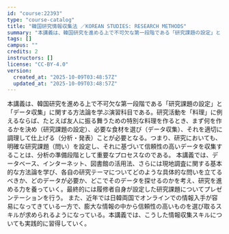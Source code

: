 ```yaml
---
id: "course:22393"
type: "course-catalog"
title: "韓国研究情報収集法 ／KOREAN STUDIES: RESEARCH METHODS"
summary: "本講義は、韓国研究を進める上で不可欠な第一段階である「研究課題の設定」と「データ収集」に関する方法論を学ぶ演習科目である。研究活動を「料理」に例えるならば、たとえば友人に振る舞うための特別な料理を作るとき、まず何を作るかを決め（研究課題の設…"
tags: []
campus: ""
credits: 2
instructors: []
license: "CC-BY-4.0"
version:
  created_at: "2025-10-09T03:48:57Z"
  updated_at: "2025-10-09T03:48:57Z"
---
```

本講義は、韓国研究を進める上で不可欠な第一段階である「研究課題の設定」と「データ収集」に関する方法論を学ぶ演習科目である。研究活動を「料理」に例えるならば、たとえば友人に振る舞うための特別な料理を作るとき、まず何を作るかを決め（研究課題の設定）、必要な食材を選び（データ収集）、それを適切に調理して仕上げる（分析・発表）ことが必要となる。つまり、研究においても、明確な研究課題（問い）を設定し、それに基づいて信頼性の高いデータを収集することは、分析の準備段階として重要なプロセスなのである。 本講義では、データベース、インターネット、図書館の活用法、さらには現地調査に関する基本的な方法論を学び、各自の研究テーマについてどのような具体的な問いを立てるべきか、どのデータが必要か、どこでそのデータを探せるのかを考え、研究を進める力を養っていく。最終的には履修者自身が設定した研究課題についてプレゼンテーションを行う。 また、近年では日韓両国でオンラインでの情報入手が容易になってきている一方で、膨大な情報の中から信頼性の高いものを選び取るスキルが求められるようになっている。本講義では、こうした情報収集スキルについても実践的に習得していく。
